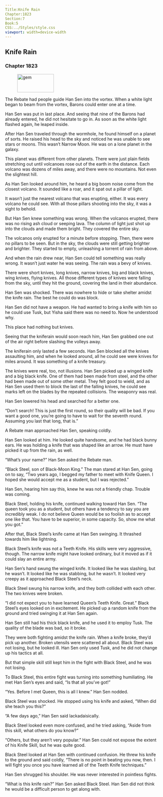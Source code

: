 ```yaml
---
Title:Knife Rain 
Chapter:1823 
Section:7 
Book:5 
CSS:../Styles/style.css 
viewport: width=device-width
---
```

  
## Knife Rain
### Chapter 1823
  
<figure>
	<img src="../Images/gem.gif" alt="gem" id="gem" width="120" height="60" />
</figure>
  

  
The Rebate had people guide Han Sen into the vortex. When a white light began to beam from the vortex, Barons could enter one at a time.

Han Sen was put in last place. And seeing that nine of the Barons had already entered, he did not hesitate to go in. As soon as the white light flashed again, he leaped inside.

After Han Sen traveled through the wormhole, he found himself on a planet of sorts. He raised his head to the sky and noticed he was unable to see stars or moons. This wasn’t Narrow Moon. He was on a lone planet in the galaxy.

This planet was different from other planets. There were just plain fields stretching out until volcanoes rose out of the earth in the distance. Each volcano was dozens of miles away, and there were no mountains. Not even the slightest hill.

As Han Sen looked around him, he heard a big boom noise come from the closest volcano. It sounded like a roar, and it spat out a pillar of light.

It wasn’t just the nearest volcano that was erupting, either. It was every volcano he could see. With all those pillars shooting into the sky, it was a sight to behold.

But Han Sen knew something was wrong. When the volcanos erupted, there was no rising ash cloud or seeping lava. The column of light just shot up into the clouds and made them bright. They covered the entire sky.

The volcanos only erupted for a minute before stopping. Then, there were no pillars to be seen. But in the sky, the clouds were still getting brighter and brighter. They started to empty, unleashing a torrent of rain from above.

And when the rain drew near, Han Sen could tell something was really wrong. It wasn’t just water he was seeing. The rain was a bevy of knives.

There were short knives, long knives, narrow knives, big and black knives, wing knives, flying knives. All those different types of knives were falling from the sky, until they hit the ground, covering the land in their abundance.

Han Sen was shocked. There was nowhere to hide or take shelter amidst the knife rain. The best he could do was block.

Han Sen did not have a weapon. He had wanted to bring a knife with him so he could use Tusk, but Yisha said there was no need to. Now he understood why.

This place had nothing but knives.

Seeing that the kniferain would soon reach him, Han Sen grabbed one out of the air right before slashing the volleys away.

The kniferain only lasted a few seconds. Han Sen blocked all the knives assaulting him, and when he looked around, all he could see were knives for miles around. It was something of a knife treasury.

The knives were real, too, not illusions. Han Sen picked up a winged knife and a big black knife. One of them had been made from steel, and the other had been made out of some other metal. They felt good to wield, and as Han Sen used them to block the last of the falling knives, he could see marks left on the blades by the repeated collisions. The weaponry was real.

Han Sen lowered his head and searched for a better one.

“Don’t search! This is just the first round, so their quality will be bad. If you want a good one, you’re going to have to wait for the seventh round. Assuming you last that long, that is.”

A Rebate man approached Han Sen, speaking coldly.

Han Sen looked at him. He looked quite handsome, and he had black bunny ears. He was holding a knife that was shaped like an arrow. He must have picked it up from the rain, as well.

“What’s your name?” Han Sen asked the Rebate man.

“Black Steel, son of Black-Moon King.” The man stared at Han Sen, going on to say, “Two years ago, I begged my father to meet with Knife Queen. I hoped she would accept me as a student, but I was rejected.”

Han Sen, hearing him say this, knew he was not a friendly chap. Trouble was coming.

Black Steel, holding his knife, continued walking toward Han Sen. “The queen took you as a student, but others have a tendency to say you are incredibly weak. I do not believe Queen would be so foolish as to accept one like that. You have to be superior, in some capacity. So, show me what you got.”

After that, Black Steel’s knife came at Han Sen swinging. It thrashed towards him like lightning.

Black Steel’s knife was not a Teeth Knife. His skills were very aggressive, though. The narrow knife might have looked ordinary, but it moved as if it could slay an entire army.

Han Sen’s hand swung the winged knife. It looked like he was slashing, but he wasn’t. It looked like he was stabbing, but he wasn’t. It looked very creepy as it approached Black Steel’s neck.

Black Steel swung his narrow knife, and they both collided with each other. The two knives were broken.

“I did not expect you to have learned Queen’s Teeth Knife. Great.” Black Steel’s eyes looked on in excitement. He picked up a random knife from the ground and tried swinging it at Han Sen again.

Han Sen still had his thick black knife, and he used it to employ Tusk. The quality of the blade was bad, so it broke.

They were both fighting amidst the knife rain. When a knife broke, they’d pick up another. Broken utensils were scattered all about. Black Steel was not losing, but he looked ill. Han Sen only used Tusk, and he did not change up his tactics at all.

But that simple skill still kept him in the fight with Black Steel, and he was not losing.

To Black Steel, this entire fight was turning into something humiliating. He met Han Sen’s eyes and said, “Is that all you’ve got!”

“Yes. Before I met Queen, this is all I knew.” Han Sen nodded.

Black Steel was shocked. He stopped using his knife and asked, “When did she teach you this?”

“A few days ago,” Han Sen said lackadaisically.

Black Steel looked even more confused, and he tried asking, “Aside from this skill, what others do you know?”

“Others, but they aren’t very popular.” Han Sen could not expose the extent of his Knife Skill, but he was quite good.

Black Steel looked at Han Sen with continued confusion. He threw his knife to the ground and said coldly, “There is no point in beating you now, then. I will fight you once you have learned all of the Teeth Knife techniques.”

Han Sen shrugged his shoulder. He was never interested in pointless fights.

“What is this knife rain?” Han Sen asked Black Steel. Han Sen did not think he would be a difficult person to get along with.